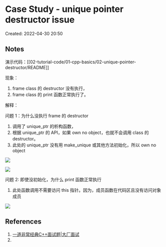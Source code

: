 # Case Study - unique pointer destructor issue

Created: 2022-04-30 20:50

## Notes

演示代码：[[02-tutorial-code/01-cpp-basics/02-unique-pointer-destructor/README]]

现象：

1. frame class 的 destructor 没有执行，
2. frame class 的 print 函数正常执行了。

解释：

问题 1：为什么没执行 frame 的 destructor

1. 调用了 unique_ptr 的析构函数，
2. 根据 unique_ptr 的 API，如果 own no object，也就不会调用 class 的 destructor。
3. 此处的 unique_ptr 没有用 make_unique 或其他方法初始化，所以 own no object

![](https://tva1.sinaimg.cn/large/e6c9d24egy1h1s1ujc0onj20u00gm786.jpg)

![](https://tva1.sinaimg.cn/large/e6c9d24egy1h1s1ux0gyhj20u00g3n0k.jpg)

问题 2: 即使没初始化，为什么 print 函数正常执行

1.  此处函数调用不需要访问 this 指针。因为，成员函数在代码区且没有访问对象成员

![](https://tva1.sinaimg.cn/large/e6c9d24egy1h1s209ct3bj20hl0jx0u2.jpg)

## References

1. [一道非常经典C++面试题|大厂面试](https://mp.weixin.qq.com/s/896GLy_nBEnLlorPgZJ8BA)
2. 
